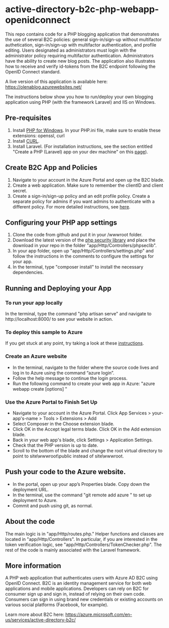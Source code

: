 # active-directory-b2c-php-webapp-openidconnect
This repo contains code for a PHP blogging application that demonstrates the use of several B2C policies: general sign-in/sign-up without multifactor authetication, sign-in/sign-up with multifactor authentication, and profile editing. Users designated as administrators must login with the administrator policy requiring multifactor authentication. Administrators have the ability to create new blog posts. The application also illustrates how to receive and verify id-tokens from the B2C endpoint following the OpenID Connect standard. 

A live version of this application is available here: https://olenablog.azurewebsites.net/ 

The instructions below show you how to run/deploy your own blogging application using PHP (with the framework Laravel) and IIS on Windows.

## Pre-requisites
1. Install [PHP for Windows](http://www.iis.net/learn/application-frameworks/install-and-configure-php-on-iis/install-and-configure-php). In your PHP.ini file, make sure to enable these extensions: openssl, curl
2. Install [CURL](https://curl.haxx.se/download.html).
3. Install Laravel. (For installation instructions, see the section entitled "Create a PHP (Laravel) app on your dev machine" on this [page](https://azure.microsoft.com/en-gb/documentation/articles/app-service-web-php-get-started/)).

## Create B2C App and Policies
1. Navigate to your account in the Azure Portal and open up the B2C blade.
2. Create a web application. Make sure to remember the clientID and client secret.
3. Create a sign-in/sign-up policy and an edit profile policy. Create a separate policy for admins if you want admins to authenticate with a different policy. For more detailed instructions, see [here](https://azure.microsoft.com/en-us/documentation/articles/active-directory-b2c-reference-policies/).

## Configuring your PHP app settings
1. Clone the code from github and put it in your /wwwroot folder.
2. Download the latest version of the [php security library](http://phpseclib.sourceforge.net/index.html) and place the download in your repo in the folder "app/Http/Controllers/phpseclib".
3. In your app folder, open up "app/Http/Controllers/settings.php" and follow the instructions in the comments to configure the settings for your app.
4. In the terminal, type "composer install" to install the necessary dependencies.

## Running and Deploying your App

### To run your app locally
In the terminal, type the command "php artisan serve" and navigate to http://localhost:8000/ to see your website in action.

### To deploy this sample to Azure
If you get stuck at any point, try taking a look at these [instructions](https://azure.microsoft.com/en-gb/documentation/articles/app-service-web-php-get-started/).

### Create an Azure website
+ In the terminal, navigate to the folder where the source code lives and log in to Azure using the command “azure login”.
+ Follow the help message to continue the login process.
+ Run the following command to create your web app in Azure: "azure webapp create [options] <resource-group> <name> <location> <plan>"

### Use the Azure Portal to Finish Set Up
+ Navigate to your account in the Azure Portal. Click App Services > your-app's-name > Tools > Extensions > Add
+ Select Composer in the Choose extension blade.
+ Click OK in the Accept legal terms blade. Click OK in the Add extension blade.
+ Back in your web app's blade, click Settings > Application Settings.
+ Check that the PHP version is up to date.
+ Scroll to the bottom of the blade and change the root virtual directory to point to site\wwwroot\public instead of site\wwwroot.

## Push your code to the Azure website.
+ In the portal, open up your app’s Properties blade. Copy down the deployment URL.
+ In the terminal, use the command "git remote add azure <deployment URL>" to set up deployment to Azure.
+ Commit and push using git, as normal.


## About the code
The main logic is in "app/Http/routes.php." Helper functions and classes are located in "app/Http/Controllers". In particular, if you are interested in the token verification logic, see "app/Http/Controllers/TokenChecker.php".  The rest of the code is mainly associated with the Laravel framework. 

## More information
A PHP web application that authenticates users with Azure AD B2C using OpenID Connect. B2C is an identity management service for both web applications and mobile applications. Developers can rely on B2C for consumer sign up and sign in, instead of relying on their own code. Consumers can sign in using brand new credentials or existing accounts on various social platforms (Facebook, for example). 

Learn more about B2C here: https://azure.microsoft.com/en-us/services/active-directory-b2c/
